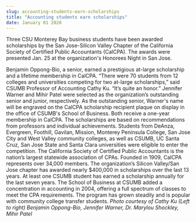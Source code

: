 ```yaml
---
slug: accounting-students-earn-scholarships
title: "Accounting students earn scholarships"
date: January 01 2020
---
```


 
<p>
  Three CSU Monterey Bay business students have been awarded scholarships by the
  San Jose-Silicon Valley Chapter of the California Society of Certified Public
  Accountants (CalCPA). The awards were presented Jan. 25 at the organization's
  Honorees Night in San Jose.
</p>
<p>
  Benjamin Oppong-Bio, a senior, earned a prestigious at-large scholarship and a
  lifetime membership in CalCPA. “There were 70 students from 12 colleges and
  universities competing for two at-large scholarships,” said CSUMB Professor of
  Accounting Cathy Ku. “It’s quite an honor.” Jennifer Warner and Mihir Patel
  were selected as the organization’s outstanding senior and junior,
  respectively. As the outstanding senior, Warner's name will be engraved on the
  CalCPA scholarship recipient plaque on display in the office of CSUMB's School
  of Business. Both receive a one-year membership in CalCPA. The scholarships
  are based on recommendations from professors and individual achievements.
  Students from DeAnza, Evergreen, Foothill, Gavilan, Mission, Monterey
  Peninsula College, San Jose City and West Valley community colleges, as well
  as CSUMB, UC Santa Cruz, San Jose State and Santa Clara universities were
  eligible to enter the competition. The California Society of Certified Public
  Accountants is the nation’s largest statewide association of CPAs. Founded in
  1909, CalCPA represents over 34,000 members. The organization’s Silicon
  Valley/San Jose chapter has awarded nearly $400,000 in scholarships over the
  last 13 years. At least one CSUMB student has earned a scholarship annually
  for the last seven years. The School of Business at CSUMB added a
  concentration in accounting in 2004, offering a full spectrum of classes to
  meet the CPA requirements. The program has grown steadily and is popular with
  community college transfer students.
  <em
    >Photo courtesy of Cathy Ku (Left to right) Benjamin Oppong-Bio, Jennifer
    Warner, Dr. Marylou Shockley, Mihir Patel</em
  >
</p>
 
